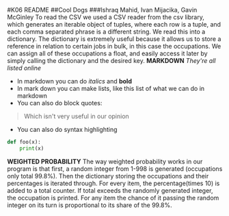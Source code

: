 #K06 README
##Cool Dogs
###Ishraq Mahid, Ivan Mijacika, Gavin McGinley
To read the CSV we used a CSV reader from the csv library, which generates an iterable object of tuples, where each row is a tuple, and each comma separated phrase is a different string. We read this into a dictionary. The dictionary is extremely useful because it allows us to store a reference in relation to certain jobs in bulk, in this case the occupations. We can assign all of these occupations a float, and easily access it later by simply calling the dictionary and the desired key.
**MARKDOWN**
*They're all listed online*
* In markdown you can do *italics* and **bold**
* In mark down you can make lists, like this list of what we can do in markdown
* You can also do block quotes:
> Which isn't very useful in our opinion
* You can also do syntax highlighting 
```python
def foo(x):
	print(x)

```
**WEIGHTED PROBABILITY**
The way weighted probability works in our program is that first, a random integer from 1-998 is generated (occupations only total 99.8%). Then the dictionary storing the occupations and their percentages is iterated through. For every item, the percentage(times 10) is added to a total counter. If total exceeds the randomly generated integer, the occupation is printed. For any item the chance of it passing the random integer on its turn is proportional to its share of the 99.8%.
